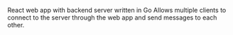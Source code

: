 React web app with backend server written in Go
Allows multiple clients to connect to the server through the web app and send messages to each other. 
